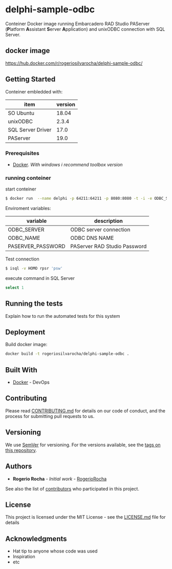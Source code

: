 # delphi-sample-odbc

Conteiner Docker image running Embarcadero RAD Studio PAServer (**P**latform **A**ssistant **S**erver **A**pplication) and unixODBC connection with SQL Server.

## docker image
https://hub.docker.com/r/rogeriosilvarocha/delphi-sample-odbc/



## Getting Started

Conteiner embledded with:

| item                 | version |
| ---------------------|---------|
| SO Ubuntu            | 18.04   |
| unixODBC             | 2.3.4   |
| SQL Server Driver    | 17.0    |
| PAServer             | 19.0    |

### Prerequisites

- [Docker](https://docs.docker.com/install/). *With windows i recommend toolbox version*

### running conteiner

start conteiner

```sh
$ docker run  --name delphi -p 64211:64211 -p 8080:8080 -t -i -e ODBC_SERVER=tcp:172.18.10.157,2001 -e ODBC_NAME=HOMO -e PASERVER_PASSWORD=1234 rogeriosilvarocha/delphi-sample-odbc
```

Enviroment variables:

| variable           | description                       |
| -------------------|-----------------------------------|
| ODBC_SERVER        | ODBC server connection            |
| ODBC_NAME          | ODBC DNS NAME                     |
| PASERVER_PASSWORD  | PAServer RAD Studio Password     |

Test connection
```sh
$ isql -v HOMO rpsr 'psw'
```

execute command in SQL Server

```sql
select 1
```

## Running the tests

Explain how to run the automated tests for this system


## Deployment

Build docker image:

```sh
docker build -t rogeriosilvarocha/delphi-sample-odbc .
```


## Built With

* [Docker](https://www.docker.com/) - DevOps

## Contributing

Please read [CONTRIBUTING.md](https://github.com/rogeriorocha/delphi-sample-odbc/contributing.md) for details on our code of conduct, and the process for submitting pull requests to us.

## Versioning

We use [SemVer](http://semver.org/) for versioning. For the versions available, see the [tags on this repository](https://github.com/your/project/tags). 

## Authors

* **Rogerio Rocha** - *Initial work* - [RogerioRocha](https://github.com/rogeriorocha)

See also the list of [contributors](https://github.com/rogeriorocha/delphi-sample-odbc/contributors) who participated in this project.

## License

This project is licensed under the MIT License - see the [LICENSE.md](LICENSE.md) file for details

## Acknowledgments

* Hat tip to anyone whose code was used
* Inspiration
* etc
